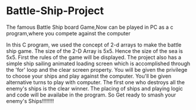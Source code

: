# Battle-Ship-Project
The famous Battle Ship board Game,Now  can be played in PC as a c program,where you compete against the computer

In this C program, we used the concept of 2-d arrays to make the battle ship game.
The size of the 2-D Array is 5x5. Hence the size of the sea is 5x5.
First the rules of the game will be displayed.
The project also has a simple ship sailing animated loading screen which is accomplished through the 'for' loop and the clear screen property.
You will be given the privilege to choose your ships and play against the computer.
You'll be given alternative turns to play with computer.
The first one who destroys all the enemy's ships is the clear winner.
The placing of ships and playing logic and code will be availabe in the program.
So Get ready to smash your enemy's Ships!!!!!!!!
